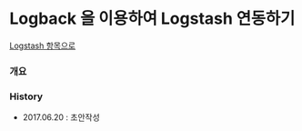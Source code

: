 # Logback 을 이용하여 Logstash 연동하기

[Logstash 항목으로](https://github.com/juneyoung/DEV-INFOS/edit/master/ELK/LogStash)

### 개요

### History
- 2017.06.20 : 초안작성
